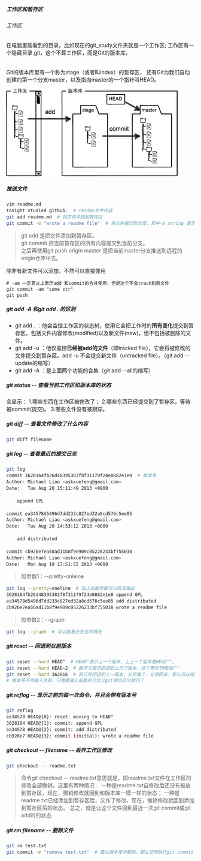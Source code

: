##### 工作区和暂存区
###### 工作区
在电脑里能看到的目录，比如现在的git_study文件夹就是一个工作区;
工作区有一个隐藏目录.git，这个不算工作区，而是Git的版本库。

######
Git的版本库里有一个称为stage（或者叫index）的暂存区，
还有Git为我们自动创建的第一个分支master，以及指向master的一个指针叫HEAD。

![avatar](data/stage.jpg)

##### 推送文件
```bash
vim readme.md
tonight studied github.  # readme文件内容
git add readme.md  # 将文件添加到暂存区
git commit -m "wrote a readme file"  # 将文件提交到仓库，其中-m string 是添加说明。
```

>git add 是把文件添加到暂存区。   
git commit 把当前暂存区的所有内容提交到当前分支。   
之后再使用git push origin master 是把当前master分支推送到远程的origin仓库中去。

除非有新文件可以添加，不然可以直接使用
```
# -am 一定意义上表示add 和commit的合并使用，但是这个不会track到新文件
git commit -am "some str"
git push
```

##### git add -A 和git add . 的区别
* git add . ：他会监控工作区的状态树，使用它会把工作时的**所有变化**提交到暂存区，包括文件内容修改(modified)以及新文件(new)，但不包括被删除的文件。
* git add -u ：他仅监控**已经被add的文件**（即tracked file），它会将被修改的文件提交到暂存区。add -u 不会提交新文件（untracked file）。（git add --update的缩写）
* git add -A ：是上面两个功能的合集（git add --all的缩写）

##### git status -- 查看当前工作区和版本库的状态
会显示：
1.哪些东西在工作区被修改了；
2.哪些东西已经提交到了暂存区，等待被commit(提交)。
3.哪些文件没有被跟踪。

##### git diff -- 查看文件修改了什么内容
```bash
git diff filename
```

##### git log -- 查看最近的提交日志
```bash
git log 
commit 3628164fb26d48395383f8f31179f24e0882e1e0  # 版本号
Author: Michael Liao <askxuefeng@gmail.com>
Date:   Tue Aug 20 15:11:49 2013 +0800

    append GPL

commit ea34578d5496d7dd233c827ed32a8cd576c5ee85
Author: Michael Liao <askxuefeng@gmail.com>
Date:   Tue Aug 20 14:53:12 2013 +0800

    add distributed

commit cb926e7ea50ad11b8f9e909c05226233bf755030
Author: Michael Liao <askxuefeng@gmail.com>
Date:   Mon Aug 19 17:51:55 2013 +0800
```

>加参数1：--pretty-onleine

```bash
git log --pretty=oneline  # 加上后面参数可以简洁输出
3628164fb26d48395383f8f31179f24e0882e1e0 append GPL
ea34578d5496d7dd233c827ed32a8cd576c5ee85 add distributed
cb926e7ea50ad11b8f9e909c05226233bf755030 wrote a readme file
```

>加参数2：--graph
```bash
git log --graph  # 可以查看分支合并情况
```

##### git reset -- 回退到以前版本
```bash
git reset --hard HEAD^  # HEAD^表示上一个版本，上上一个版本是HEAD^^,
git reset --hard HEAD~2  # 数字几表示回退到上几个版本，这个等价于HEAD^^
git reset --hard 362816  # 若已经回退到上一版本，又后悔了，又想回来，那么可以根据版本号回退
# 版本号不用输入全部，只需要输入前面的几位让git得以区分就行了
```

##### git reflog -- 显示之前的每一次命令，并且会带有版本号
```bash
git reflog
ea34578 HEAD@{0}: reset: moving to HEAD^
3628164 HEAD@{1}: commit: append GPL
ea34578 HEAD@{2}: commit: add distributed
cb926e7 HEAD@{3}: commit (initial): wrote a readme file
```

##### git checkout -- filename -- 丢弃工作区修改
```bash
git checkout -- readme.txt
```
>命令git checkout -- readme.txt意思就是，把readme.txt文件在工作区的修改全部撤销，这里有两种情况：
一种是readme.txt自修改后还没有被放到暂存区，现在，撤销修改就回到和版本库一模一样的状态；
一种是readme.txt已经添加到暂存区后，又作了修改，现在，撤销修改就回到添加到暂存区后的状态。
总之，就是让这个文件回到最近一次git commit或git add时的状态

##### git rm filename -- 删除文件
```bash
git rm test.txt
git commit -m "remove test.txt"  # 要从版本库中删除，那么记得执行git commit
```

